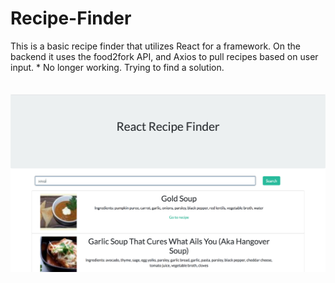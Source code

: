 # Recipe-Finder <br>
This is a basic recipe finder that utilizes React for a framework. On the backend it uses the food2fork API, and Axios to pull recipes based on user input. * No longer working. Trying to find a solution.
<br><br><br>
![Image](/img.png 'Img')
